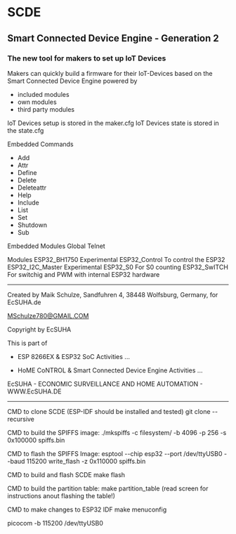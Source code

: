 # SCDE
## Smart Connected Device Engine - Generation 2

### The new tool for makers to set up IoT Devices

Makers can quickly build a firmware for their IoT-Devices
based on the Smart Connected Device Engine powered by 
  * included modules 
  * own modules
  * third party modules

IoT Devices setup is stored in the maker.cfg
IoT Devices state is stored in the state.cfg

Embedded Commands
  * Add
  * Attr
  * Define
  * Delete
  * Deleteattr
  * Help
  * Include
  * List
  * Set
  * Shutdown
  * Sub


Embedded Modules
Global
Telnet

Modules
ESP32_BH1750       Experimental
ESP32_Control      To control the ESP32
ESP32_I2C_Master   Experimental
ESP32_S0           For S0 counting
ESP32_SwITCH       For switchig and PWM with internal ESP32 hardware


---


Created by Maik Schulze, Sandfuhren 4, 38448 Wolfsburg, Germany, for EcSUHA.de

MSchulze780@GMAIL.COM

Copyright by EcSUHA

This is part of

- ESP 8266EX & ESP32 SoC Activities ...

- HoME CoNTROL & Smart Connected Device Engine Activities ...
 
EcSUHA - ECONOMIC SURVEILLANCE AND HOME AUTOMATION - WWW.EcSUHA.DE

---


CMD to clone SCDE (ESP-IDF should be installed and tested)
git clone --recursive <project url>


CMD to build the SPIFFS image:
./mkspiffs -c filesystem/ -b 4096 -p 256 -s 0x100000 spiffs.bin

CMD to flash the SPIFFS Image:
esptool --chip esp32 --port /dev/ttyUSB0 --baud 115200 write_flash -z 0x110000 spiffs.bin

CMD to build and flash SCDE
make flash

CMD to build the partition table:
make partition_table
(read screen for instructions anout flashing the table!)

CMD to make changes to ESP32 IDF
make menuconfig

picocom -b 115200 /dev/ttyUSB0


